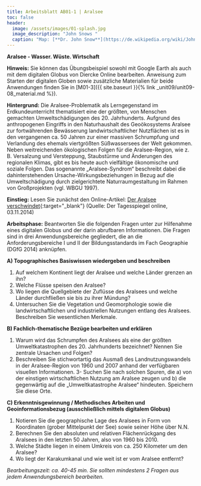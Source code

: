 ```yaml
---
title: Arbeitsblatt AB01-1 | Aralsee
toc: false
header:
  image: /assets/images/01-splash.jpg
  image_description: "John Snows "
  caption: "Map: [**Dr. John Snow**](https://de.wikipedia.org/wiki/John_Snow_(Mediziner)) [Wellcome Library via wikimedia](https://w.wiki/QtV)"
---
```

**Aralsee - Wasser. Wüste. Wirtschaft**

**Hinweis:** Sie können das Übungsbeispiel sowohl mit Google Earth als auch mit dem digitalen Globus von Diercke Online bearbeiten. Anweisung zum Starten der digitalen Globen sowie zusätzliche Materialien für beide Anwendungen finden Sie in [M01-3]({{ site.baseurl }}{% link _unit09/unit09-08_material.md %}).

**Hintergrund:** Die Aralsee-Problematik als Lerngegenstand im Erdkundeunterricht thematisiert eine der größten, von Menschen gemachten Umweltschädigungen des 20. Jahrhunderts. Aufgrund des anthropogenen Eingriffs in den Naturhaushalt des Geoökosystems Aralsee zur fortwährenden Bewässerung landwirtschaftlicher Nutzflächen ist es in den vergangenen ca. 50 Jahren zur einer massiven Schrumpfung und Verlandung des ehemals viertgrößten Süßwassersees der Welt gekommen. Neben weitreichenden ökologischen Folgen für die Aralsee-Region, wie z. B. Versalzung und Versteppung, Staubstürme und Änderungen des regionalen Klimas, gibt es bis heute auch vielfältige ökonomische und soziale Folgen. Das sogenannte „Aralsee-Syndrom“ beschreibt dabei die dahinterstehenden Ursache-Wirkungsbeziehungen in Bezug auf die Umweltschädigung durch zielgerichtete Naturraumgestaltung im Rahmen von Großprojekten (vgl. WBGU 1997).

**Einstieg:** Lesen Sie zunächst den Online-Artikel: [Der Aralsee verschwindet](http://www.tagesspiegel.de/weltspiegel/versteppung-wassermangel-ueberduengung-der-aralsee-verschwindet/10927638.html){:target="_blank"} (Quelle: Der Tagesspiegel online, 03.11.2014)

**Arbeitsphase:** Beantworten Sie die folgenden Fragen unter zur Hilfenahme eines digitalen Globus und der darin abrufbaren Informationen. Die Fragen sind in drei Anwendungsbereiche gegliedert, die an die Anforderungsbereiche I und II der Bildungsstandards im Fach Geographie (DGfG 2014) anknüpfen.

**A) Topographisches Basiswissen wiedergeben und beschreiben**

1. Auf welchem Kontinent liegt der Aralsee und welche Länder grenzen an ihn?
2. Welche Flüsse speisen den Aralsee?
3. Wo liegen die Quellgebiete der Zuflüsse des Aralsees und welche Länder durchfließen sie bis zu ihrer Mündung?
4. Untersuchen Sie die Vegetation und Geomorphologie sowie die landwirtschaftlichen und industriellen Nutzungen entlang des Aralsees. Beschreiben Sie wesentlichen Merkmale.

**B) Fachlich-thematische Bezüge bearbeiten und erklären**

1. Warum wird das Schrumpfen des Aralsees als eine der größten Umweltkatastrophen des 20. Jahrhunderts bezeichnet? Nennen Sie zentrale Ursachen und Folgen?
2. Beschreiben Sie stichwortartig das Ausmaß des Landnutzungswandels in der Aralsee-Region von 1960 und 2007 anhand der verfügbaren visuellen Informationen.
3- Suchen Sie nach solchen Spuren, die a) von der einstigen wirtschaftlichen Nutzung am Aralsee zeugen und b) die gegenwärtig auf die „Umweltkatastrophe Aralsee“ hindeuten. Speichern Sie diese Orte.

**C) Erkenntnisgewinnung / Methodisches Arbeiten und Geoinformationsbezug (ausschließlich mittels digitalem Globus)**

1. Notieren Sie die geographische Lage des Aralsees in Form von Koordinaten (grober Mittelpunkt der See) sowie seiner Höhe über N.N.
2. Berechnen Sie den absoluten und relativen Flächenrückgang des Aralsees in den letzten 50 Jahren, also von 1960 bis 2010.
3. Welche Städte liegen in einem Umkreis von ca. 250 Kilometer um den Aralsee?
4. Wo liegt der Karakumkanal und wie weit ist er vom Aralsee entfernt?

*Bearbeitungszeit: ca. 40-45 min. Sie sollten mindestens 2 Fragen aus jedem Anwendungsbereich bearbeiten.*

